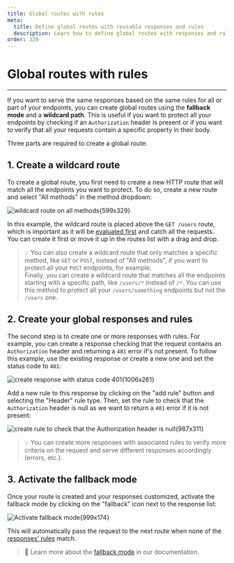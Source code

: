 ```yaml
---
title: Global routes with rules
meta:
  title: Define global routes with reusable responses and rules
  description: Learn how to define global routes with responses and rules to protect your endpoints. Create reusable responses and rules and apply them to all your routes.
order: 320
---
```


# Global routes with rules

---

If you want to serve the same responses based on the same rules for all or part of your endpoints, you can create global routes using the **fallback mode** and a **wildcard path**. This is useful if you want to protect all your endpoints by checking if an `Authorization` header is present or if you want to verify that all your requests contain a specific property in their body.

Three parts are required to create a global route:

## 1. Create a wildcard route

To create a global route, you first need to create a new HTTP route that will match all the endpoints you want to protect. To do so, create a new route and select "All methods" in the method dropdown:

![wildcard route on all methods{599x329}](docs-img:create-wildcard-route.png)

In this example, the wildcard route is placed above the `GET /users` route, which is important as it will be [evaluated first](docs:api-endpoints/routing#routes-order) and catch all the requests. You can create it first or move it up in the routes list with a drag and drop.

> 💡 You can also create a wildcard route that only matches a specific method, like `GET` or `POST`, instead of "All methods", if you want to protect all your `POST` endpoints, for example.  
> Finally, you can create a wildcard route that matches all the endpoints starting with a specific path, like `/users/*` instead of `/*`. You can use this method to protect all your `/users/something` endpoints but not the `/users` one.

## 2. Create your global responses and rules

The second step is to create one or more responses with rules. For example, you can create a response checking that the request contains an `Authorization` header and returning a `401` error if's not present.
To follow this example, use the existing response or create a new one and set the status code to `401`:

![create response with status code 401{1006x261}](docs-img:response-status-code-401.png)

Add a new rule to this response by clicking on the "add rule" button and selecting the "Header" rule type. Then, set the rule to check that the `Authorization` header is null as we want to return a `401` error if it is not present:

![create rule to check that the Authorization header is null{987x311}](docs-img:response-rule-header-null.png)

> 💡 You can create more responses with associated rules to verify more criteria on the request and serve different responses accordingly (errors, etc.).

## 3. Activate the fallback mode

Once your route is created and your responses customized, activate the fallback mode by clicking on the "fallback" icon next to the response list:

![Activate fallback mode{999x174}](docs-img:activate-fallback-mode.png)

This will automatically pass the request to the next route when none of the [responses' rules](docs:route-responses/dynamic-rules) match.

> 📘 Learn more about the [fallback mode](docs:route-responses/multiple-responses#fallback-mode) in our documentation.
